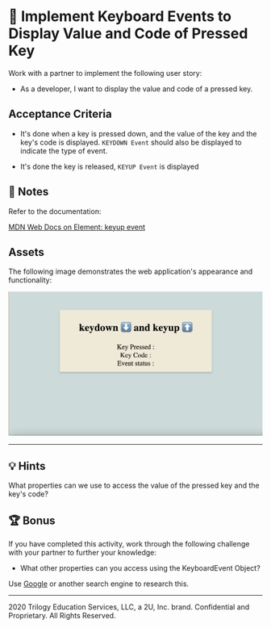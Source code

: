 # 📖 Implement Keyboard Events to Display Value and Code of Pressed Key

Work with a partner to implement the following user story:

* As a developer, I want to display the value and code of a pressed key.

## Acceptance Criteria

* It's done when a key is pressed down, and the value of the key and the key's code is displayed. `KEYDOWN Event` should also be displayed to indicate the type of event. 

* It's done the key is released, `KEYUP Event` is displayed

## 📝 Notes

Refer to the documentation: 

[MDN Web Docs on Element: keyup event](https://developer.mozilla.org/en-US/docs/Web/API/Element/keyup_event)

## Assets

The following image demonstrates the web application's appearance and functionality:

![Mockup](./images/01-screenshot.png)

---

## 💡 Hints

What properties can we use to access the value of the pressed key and the key's code?

## 🏆 Bonus

If you have completed this activity, work through the following challenge with your partner to further your knowledge:

* What other properties can you access using the KeyboardEvent Object? 

Use [Google](https://www.google.com) or another search engine to research this.

---
2020 Trilogy Education Services, LLC, a 2U, Inc. brand. Confidential and Proprietary. All Rights Reserved.

